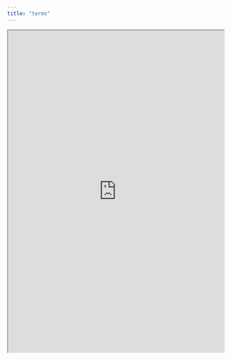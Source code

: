 ```yaml
---
title: "terms"
---
```



<iframe height="750" width="100%" src="https://ewelton.github.io/ktest/wiki.html#terms"></iframe>
